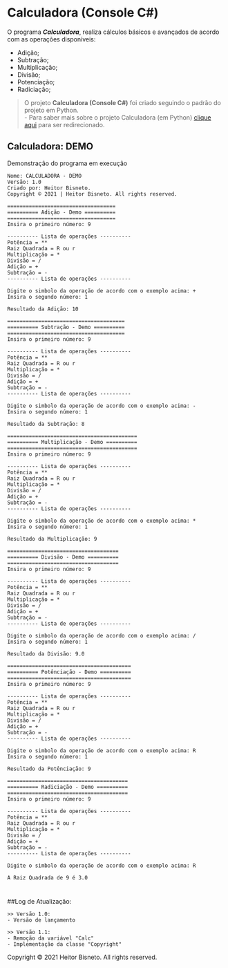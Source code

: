 # Calculadora (Console C#)
O programa ***Calculadora***, realiza cálculos básicos e avançados de acordo com as operações disponíveis:

* Adição;
* Subtração;
* Multiplicação;
* Divisão;
* Potenciação;
* Radiciação;

> O projeto **Calculadora (Console C#)** foi criado seguindo o padrão do projeto em Python.
<br> - Para saber mais sobre o projeto Calculadora (em Python) [clique aqui](https://github.com/hbisneto/Python/tree/main/Calculadora "Calculadora (em Python)") para ser redirecionado.

## Calculadora: DEMO

Demonstração do programa em execução

```
Nome: CALCULADORA - DEMO
Versão: 1.0
Criado por: Heitor Bisneto.
Copyright © 2021 | Heitor Bisneto. All rights reserved.

===================================
========== Adição - Demo ==========
===================================
Insira o primeiro número: 9

---------- Lista de operações ----------
Potência = **
Raiz Quadrada = R ou r
Multiplicação = *
Divisão = /
Adição = +
Subtração = -
---------- Lista de operações ----------

Digite o simbolo da operação de acordo com o exemplo acima: +
Insira o segundo número: 1

Resultado da Adição: 10

======================================
========== Subtração - Demo ==========
======================================
Insira o primeiro número: 9

---------- Lista de operações ----------
Potência = **
Raiz Quadrada = R ou r
Multiplicação = *
Divisão = /
Adição = +
Subtração = -
---------- Lista de operações ----------

Digite o simbolo da operação de acordo com o exemplo acima: -
Insira o segundo número: 1

Resultado da Subtração: 8

==========================================
========== Multiplicação - Demo ==========
==========================================
Insira o primeiro número: 9

---------- Lista de operações ----------
Potência = **
Raiz Quadrada = R ou r
Multiplicação = *
Divisão = /
Adição = +
Subtração = -
---------- Lista de operações ----------

Digite o simbolo da operação de acordo com o exemplo acima: *
Insira o segundo número: 1

Resultado da Multiplicação: 9

====================================
========== Divisão - Demo ==========
====================================
Insira o primeiro número: 9

---------- Lista de operações ----------
Potência = **
Raiz Quadrada = R ou r
Multiplicação = *
Divisão = /
Adição = +
Subtração = -
---------- Lista de operações ----------

Digite o simbolo da operação de acordo com o exemplo acima: /
Insira o segundo número: 1

Resultado da Divisão: 9.0

========================================
========== Potênciação - Demo ==========
========================================
Insira o primeiro número: 9

---------- Lista de operações ----------
Potência = **
Raiz Quadrada = R ou r
Multiplicação = *
Divisão = /
Adição = +
Subtração = -
---------- Lista de operações ----------

Digite o simbolo da operação de acordo com o exemplo acima: R
Insira o segundo número: 1

Resultado da Potênciação: 9

=======================================
========== Radiciação - Demo ==========
=======================================
Insira o primeiro número: 9

---------- Lista de operações ----------
Potência = **
Raiz Quadrada = R ou r
Multiplicação = *
Divisão = /
Adição = +
Subtração = -
---------- Lista de operações ----------

Digite o simbolo da operação de acordo com o exemplo acima: R

A Raiz Quadrada de 9 é 3.0
```
#

##Log de Atualização:
```
>> Versão 1.0: 
- Versão de lançamento
```
```
>> Versão 1.1:
- Remoção da variável "Calc"
- Implementação da classe "Copyright"
```

Copyright © 2021 Heitor Bisneto. All rights reserved.